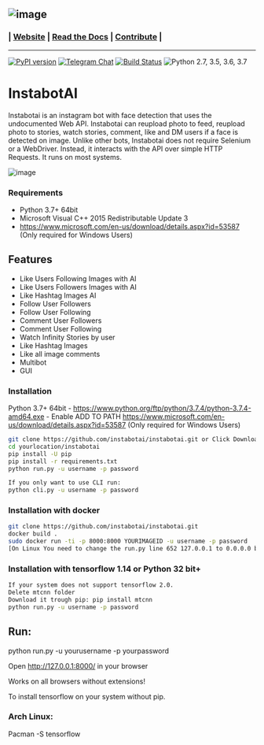 ![image](https://raw.githubusercontent.com/instabotai/instabotai/master/img/banner.png)
---
### | [Website](https://instabotai.com/) | [Read the Docs](https://instabotai.github.io/docs/) | [Contribute](https://github.com/instagrambot/docs/blob/master/CONTRIBUTING.md) |

---
 [![PyPI version](https://badge.fury.io/py/instabotai.svg)](https://badge.fury.io/py/instabotai)
 [![Telegram Chat](https://camo.githubusercontent.com/67fd2a1c7649422a770e7d82cb35795c2a8baf32/68747470733a2f2f696d672e736869656c64732e696f2f62616467652f636861742532306f6e2d54656c656772616d2d626c75652e737667)](https://t.me/instabotai)
 [![Build Status](https://travis-ci.org/instagrambot/instabot.svg?branch=master)](https://travis-ci.org/instagrambot/instabotai)
![Python 2.7, 3.5, 3.6, 3.7](https://img.shields.io/badge/python-2.7%2C%203.5%2C%203.6%2C%203.7-blue.svg)

# InstabotAI

Instabotai is an instagram bot with face detection that uses the undocumented Web API. Instabotai can reupload photo to feed, reupload photo to stories, watch stories, comment, like and DM users if a face is detected on image.
Unlike other bots, Instabotai does not require Selenium or a WebDriver. Instead, it interacts with the API over simple HTTP Requests. It runs on most systems.

![image](https://i.imgur.com/yv9eAyv.png)

### Requirements
* Python 3.7+ 64bit
* Microsoft Visual C++ 2015 Redistributable Update 3 
* https://www.microsoft.com/en-us/download/details.aspx?id=53587 (Only required for Windows Users)

## Features
* Like Users Following Images with AI
* Like Users Followers Images with AI
* Like Hashtag Images AI
* Follow User Followers
* Follow User Following
* Comment User Followers
* Comment User Following
* Watch Infinity Stories by user
* Like Hashtag Images
* Like all image comments
* Multibot
* GUI

### Installation 
Python 3.7+ 64bit - https://www.python.org/ftp/python/3.7.4/python-3.7.4-amd64.exe - Enable ADD TO PATH
https://www.microsoft.com/en-us/download/details.aspx?id=53587 (Only required for Windows Users)
``` bash
git clone https://github.com/instabotai/instabotai.git or Click Download Above
cd yourlocation/instabotai
pip install -U pip
pip install -r requirements.txt
python run.py -u username -p password

If you only want to use CLI run:
python cli.py -u username -p password
```
### Installation with docker

``` bash
git clone https://github.com/instabotai/instabotai.git
docker build .
sudo docker run -ti -p 8000:8000 YOURIMAGEID -u username -p password
[On Linux You need to change the run.py line 652 127.0.0.1 to 0.0.0.0 before building docker]

```

### Installation with tensorflow 1.14 or Python 32 bit+
``` bash
If your system does not support tensorflow 2.0.
Delete mtcnn folder
Download it trough pip: pip install mtcnn
python run.py -u username -p password
```

## Run: 
python run.py -u yourusername -p yourpassword

Open http://127.0.0.1:8000/ in your browser

Works on all browsers without extensions!

To install tensorflow on your system without pip.
### Arch Linux:
Pacman -S tensorflow

